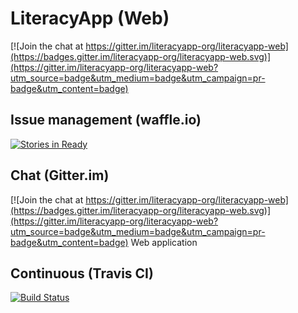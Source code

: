 # LiteracyApp (Web)

[![Join the chat at https://gitter.im/literacyapp-org/literacyapp-web](https://badges.gitter.im/literacyapp-org/literacyapp-web.svg)](https://gitter.im/literacyapp-org/literacyapp-web?utm_source=badge&utm_medium=badge&utm_campaign=pr-badge&utm_content=badge)

## Issue management (waffle.io)
[![Stories in Ready](https://badge.waffle.io/literacyapp-org/literacyapp-web.png?label=ready&title=Ready)](https://waffle.io/literacyapp-org/literacyapp-web)

## Chat (Gitter.im)
[![Join the chat at https://gitter.im/literacyapp-org/literacyapp-web](https://badges.gitter.im/literacyapp-org/literacyapp-web.svg)](https://gitter.im/literacyapp-org/literacyapp-web?utm_source=badge&utm_medium=badge&utm_campaign=pr-badge&utm_content=badge)
Web application

## Continuous (Travis CI)
[![Build Status](https://travis-ci.org/literacyapp-org/literacyapp-web.svg)](https://travis-ci.org/literacyapp-org/literacyapp-web)
